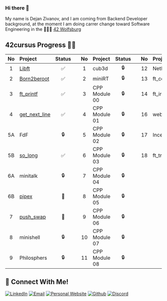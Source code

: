 ### Hi there 👋
My name is Dejan Zivanov, and I am coming from Backend Developer background, at the moment I am doing carrer change toward Software Engineering in the 👨🏻‍💻 [42 Wolfsburg](https://42wolfsburg.de/)
<br>
## 42cursus Progress 💪🏻
| No  | Project                                    | Status |   | No  | Project       | Status |   | No  | Project                        | Status |
| :-: | :----------------------------------------- | :----: | - | :-: | :------------ | :----: | - | :-: | :----------------------------- | :----: |
| 1   | [Libft](../../../42-libft)                 | ✅     |   | 1   | cub3d         | 🔒     |   | 12  | NetPractice                    | 🔒      |
| 2   | [Born2beroot](../../../42-born2beroot)     | ✅     |   | 2   | miniRT        | 🔒     |   | 13  | ft_containers                  | 🔒      |
| 3   | [ft_printf](../../../42-ft_printf)         | ✅     |   | 3   | CPP Module 00 | 🔒     |   | 14  | ft_irc                         | 🔒      |
| 4   | [get_next_line](../../../42-get_next_line) | ✅     |   | 4   | CPP Module 01 | 🔒     |   | 16  | webserv                        | 🔒      |
| 5A  | FdF                                        | 🔒     |   | 5   | CPP Module 02 | 🔒     |   | 17  | Inception                      | 🔒      |
| 5B  | [so_long](../../../42-so_long)             | ✅     |   | 6   | CPP Module 03 | 🔒     |   | 18  | ft_transcendence               | 🔒      |
| 6A  | minitalk                                   | 🔒     |   | 7   | CPP Module 04 | 🔒     |   |     |                                |         |
| 6B  | [pipex](../../../push_swap)             | 📝     |   | 8   | CPP Module 05 | 🔒     |   |     |                                |         |
| 7   | [push_swap](../../../42-push_swap)         | 📝     |   | 9   | CPP Module 06 | 🔒     |   |     |                                |         |
| 8   | minishell                                  | 🔒     |   | 10  | CPP Module 07 | 🔒     |   |     |                                |         |
| 9   | Philosphers                                | 🔒     |   | 11  | CPP Module 08 | 🔒     |   |     |                                |         |


## 📱 Connect With Me!
[![LinkedIn](https://img.shields.io/badge/-LinkedIn-0e76a8?style=flat-square&logo=linkedin&logoColor=white)](https://www.linkedin.com/in/dejanzivanov/)
[![Email](https://img.shields.io/badge/Email-%20-d95040?style=flat-square&logo=mail&logoColor=white)](mailto:contact@dejanzivanov.com)
[![Personal Website](https://img.shields.io/badge/-Personal%20Website-f8f8fa?style=flat-square)](https://dejanzivanov.com/)
[![Github](https://img.shields.io/badge/GitHub-100000?style=flat-square&log=github&logoColor=white)](https://github.com/dejanzivanov)
[![Discord](https://img.shields.io/badge/Discord-7289DA?style=flat-square&logo=discord&logoColor=white)](castiel0504#9273)
<!--
**dejanzivanov/dejanzivanov** is a ✨ _special_ ✨ repository because its `README.md` (this file) appears on your GitHub profile.


Here are some ideas to get you started:

- 🔭 I’m currently working on ...
- 🌱 I’m currently learning ...
- 👯 I’m looking to collaborate on ...
- 🤔 I’m looking for help with ...
- 💬 Ask me about ...
- 📫 How to reach me: ...
- 😄 Pronouns: ...
- ⚡ Fun fact: ...
-->
